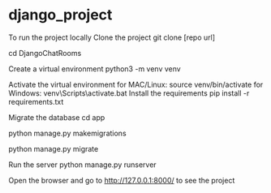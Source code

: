 # django_project
 
To run the project locally
Clone the project
git clone [repo url]

cd DjangoChatRooms

Create a virtual environment
python3 -m venv venv

Activate the virtual environment
for MAC/Linux: source venv/bin/activate
for Windows: venv\Scripts\activate.bat
Install the requirements
pip install -r requirements.txt

Migrate the database
cd app

python manage.py makemigrations

python manage.py migrate

Run the server
python manage.py runserver

Open the browser and go to http://127.0.0.1:8000/ to see the project
